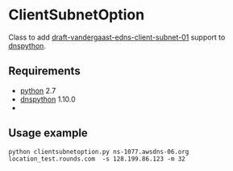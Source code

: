 # ClientSubnetOption

Class to add [draft-vandergaast-edns-client-subnet-01](http://tools.ietf.org/html/draft-vandergaast-edns-client-subnet-01) support to [dnspython](http://www.dnspython.org).

## Requirements

* [python](http://www.python.org) 2.7
* [dnspython](http://www.dnspython.org) 1.10.0
* 
## Usage example
```
python clientsubnetoption.py ns-1077.awsdns-06.org location_test.rounds.com  -s 128.199.86.123 -m 32
